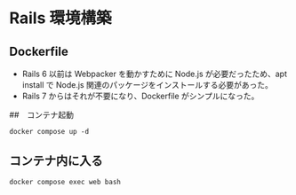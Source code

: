 # Rails 環境構築

## Dockerfile

- Rails 6 以前は Webpacker を動かすために Node.js が必要だったため、apt install で Node.js 関連のパッケージをインストールする必要があった。
- Rails 7 からはそれが不要になり、Dockerfile がシンプルになった。

##　コンテナ起動

```
docker compose up -d
```

## コンテナ内に入る

```
docker compose exec web bash
```

